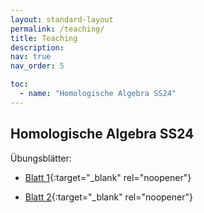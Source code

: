 ```yaml
---
layout: standard-layout
permalink: /teaching/
title: Teaching
description: 
nav: true
nav_order: 5

toc:
  - name: "Homologische Algebra SS24"
---
```


## Homologische Algebra SS24
Übungsblätter:

- [Blatt 1](/assets/pdf/Homologische_Algebra_Blatt1.pdf){:target="_blank" rel="noopener"}

- [Blatt 2](/assets/pdf/Homologische_Algebra_Blatt2.pdf){:target="_blank" rel="noopener"}
